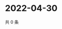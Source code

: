 # 2022-04-30

共 0 条

<!-- BEGIN WEIBO -->
<!-- 最后更新时间 Sat Apr 30 2022 18:17:14 GMT+0800 (China Standard Time) -->

<!-- END WEIBO -->
